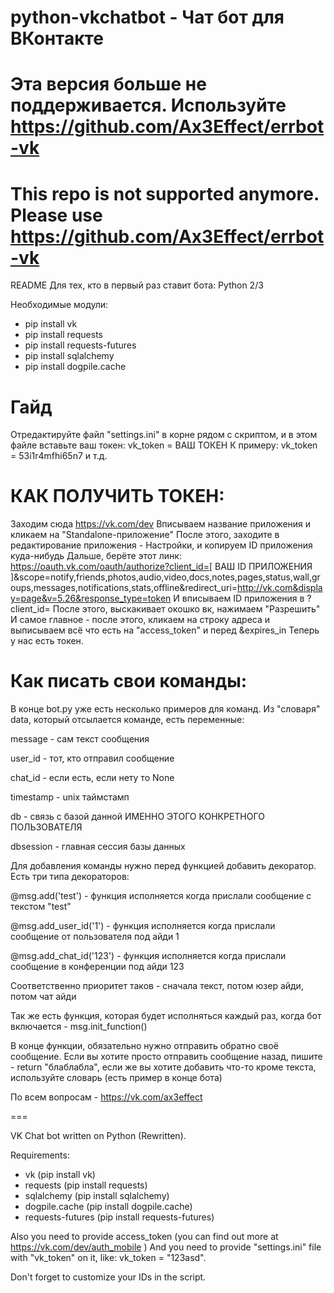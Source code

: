 python-vkchatbot - Чат бот для ВКонтакте
============

Эта версия больше не поддерживается. Используйте https://github.com/Ax3Effect/errbot-vk
=

This repo is not supported anymore. Please use https://github.com/Ax3Effect/errbot-vk
=


README
Для тех, кто в первый раз ставит бота:
Python 2/3

Необходимые модули:
- pip install vk
- pip install requests
- pip install requests-futures
- pip install sqlalchemy
- pip install dogpile.cache


Гайд
===


Отредактируйте файл "settings.ini" в корне рядом с скриптом, и в этом файле вставьте ваш токен:
vk_token = ВАШ ТОКЕН
К примеру: 
vk_token = 53i1r4mfhi65n7
и т.д.

КАК ПОЛУЧИТЬ ТОКЕН:
=
Заходим сюда https://vk.com/dev
Вписываем название приложения и кликаем на "Standalone-приложение"
После этого, заходите в редактирование приложения - Настройки, и копируем ID приложения куда-нибудь
Дальше, берёте этот линк:
https://oauth.vk.com/oauth/authorize?client_id=[ ВАШ ID ПРИЛОЖЕНИЯ ]&scope=notify,friends,photos,audio,video,docs,notes,pages,status,wall,groups,messages,notifications,stats,offline&redirect_uri=http://vk.com&display=page&v=5.26&response_type=token
И вписываем ID приложения в ?client_id=
После этого, выскакивает окошко вк, нажимаем "Разрешить"
И самое главное - после этого, кликаем на строку адреса и выписываем всё что есть на "access_token" и перед &expires_in
Теперь у нас есть токен.


Как писать свои команды:
=

В конце bot.py уже есть несколько примеров для команд. Из "словаря" data, который отсылается команде, есть переменные:

message - сам текст сообщения

user_id - тот, кто отправил сообщение

chat_id - если есть, если нету то None

timestamp - unix таймстамп

db - связь с базой данной ИМЕННО ЭТОГО КОНКРЕТНОГО ПОЛЬЗОВАТЕЛЯ

dbsession - главная сессия базы данных



Для добавления команды нужно перед функцией добавить декоратор. Есть три типа декораторов:

@msg.add('test') - функция исполняется когда прислали сообщение с текстом "test"

@msg.add_user_id('1') - функция исполняется когда прислали сообщение от пользователя под айди 1

@msg.add_chat_id('123') - функция исполняется когда прислали сообщение в конференции под айди 123

Соответственно приоритет таков - сначала текст, потом юзер айди, потом чат айди

Так же есть функция, которая будет исполняться каждый раз, когда бот включается - msg.init_function()

В конце функции, обязательно нужно отправить обратно своё сообщение. Если вы хотите просто отправить сообщение назад, пишите - return "блаблабла", если же вы хотите добавить что-то кроме текста, используйте словарь (есть пример в конце бота)

По всем вопросам - https://vk.com/ax3effect


===


VK Chat bot written on Python (Rewritten).

Requirements:

* vk (pip install vk)
* requests (pip install requests)
* sqlalchemy (pip install sqlalchemy)
* dogpile.cache (pip install dogpile.cache)
* requests-futures (pip install requests-futures)

Also you need to provide access_token (you can find out more at https://vk.com/dev/auth_mobile )
And you need to provide "settings.ini" file with "vk_token" on it, like:
vk_token = "123asd".

Don't forget to customize your IDs in the script.
